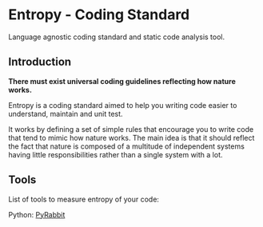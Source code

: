# Entropy - Coding Standard

Language agnostic coding standard and static code analysis tool.

## Introduction

**There must exist universal coding guidelines reflecting how nature works.**

Entropy is a coding standard aimed to help you writing code easier to understand, maintain and unit test.

It works by defining a set of simple rules that encourage you to write code that tend to mimic how
nature works. The main idea is that it should reflect the fact that nature is
composed of a multitude of independent systems having little responsibilities rather than
a single system with a lot.


## Tools

List of tools to measure entropy of your code:

Python: [PyRabbit](https://github.com/Nauja/pyrabbit)
